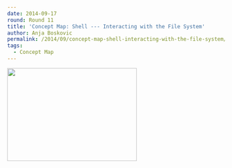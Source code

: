 ```yaml
---
date: 2014-09-17
round: Round 11
title: 'Concept Map: Shell --- Interacting with the File System'
author: Anja Boskovic
permalink: /2014/09/concept-map-shell-interacting-with-the-file-system/
tags:
  - Concept Map
---
```

[<img class="alignnone size-medium wp-image-8748" alt="" src="http://files.software-carpentry.org/training-course/2014/09/17-09-2014-11-36-20AM-300x215.jpg" width="300" height="215" />][1]

 [1]: http://files.software-carpentry.org/training-course/2014/09/17-09-2014-11-36-20AM.jpg
